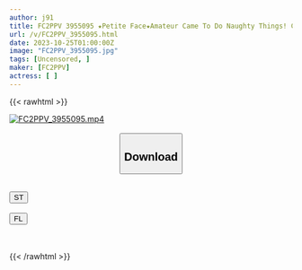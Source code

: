 ```yaml
---
author: j91
title: FC2PPV 3955095 ★Petite Face★Amateur Came To Do Naughty Things! Case #14 In The Case Of Natsumi (32), A Very Beautiful Divorced And Extremely Erotic Older Sister [With Bonus]
url: /v/FC2PPV_3955095.html
date: 2023-10-25T01:00:00Z
image: "FC2PPV_3955095.jpg"
tags: [Uncensored, ]
maker: [FC2PPV]
actress: [ ]
---
```



{{< rawhtml >}}

<div class="video" data-videoid="Qd2RpQ0Zo7T0Lj8">
    <a href="javascript:;">
        <img src="https://my.j91.asia/v/FC2PPV_3955095.jpg" width="WIDTH" height="HEIGHT" alt="FC2PPV_3955095.mp4" loading="lazy">
    </a>
</div>

<script type="text/javascript" src="https://j91.asia/asset/on-demand-st.js"></script>

<br>
  <link rel="stylesheet" href="https://j91.asia/asset/bs5.css">
  
  <center>
  <button class="btn btn-primary" type="button" data-bs-toggle="collapse" data-bs-target=".multi-collapse" aria-expanded="false" aria-controls="multiCollapseExample1 multiCollapseExample2"><h2>Download</h2></button></center>
</p>
<div class="row">
  <div class="col">
    <div class="collapse multi-collapse" id="multiCollapseExample1">
      <div class="card card-body">
	      	      <br>
<div class="buttons">  
<a href="https://streamtape.to/v/Qd2RpQ0Zo7T0Lj8"><button class="btn-hover color-3"><i class="fa fa-download"></i> ST</button></a></div>
    </div>
  </div>
</div>
  <div class="col">
    <div class="collapse multi-collapse" id="multiCollapseExample2">
      <div class="card card-body">
	      <br>
<div class="buttons">
    <a href="https://filelions.online/f/l6ijunnemz18"><button class="btn-hover color-9"><i class="fa fa-download"></i> FL</button></a></div>
<br><br>
      </div>
    </div>
  </div>
</div>

{{< /rawhtml >}}